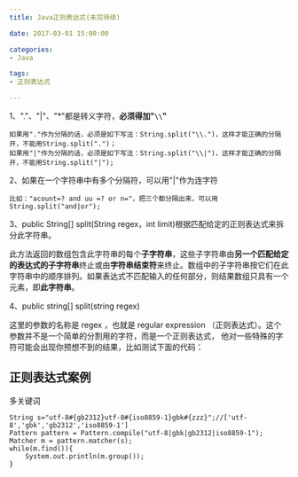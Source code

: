 ```yaml
---
title: Java正则表达式(未完待续)

date: 2017-03-01 15:00:00

categories:
- Java

tags:
- 正则表达式

---
```


1、"."、"|"、"*"都是转义字符，**必须得加"`\\`"**
	
	如果用"."作为分隔的话，必须是如下写法：String.split("\\.")，这样才能正确的分隔开，不能用String.split(".")；
	如果用"|"作为分隔的话，必须是如下写法：String.split("\\|")，这样才能正确的分隔开，不能用String.split("|");

2、如果在一个字符串中有多个分隔符，可以用"|"作为连字符

	比如："acount=? and uu =? or n="，把三个都分隔出来，可以用String.split("and|or");

3、public String[] split(String regex，int limit)根据匹配给定的正则表达式来拆分此字符串。

此方法返回的数组包含此字符串的每个**子字符串**，这些子字符串由**另一个匹配给定的表达式的子字符串**终止或由**字符串结束符**来终止。数组中的子字符串按它们在此字符串中的顺序排列。如果表达式不匹配输入的任何部分，则结果数组只具有一个元素，即**此字符串**。

4、public string[] split(string regex)

这里的参数的名称是 regex ，也就是 regular expression （正则表达式）。这个参数并不是一个简单的分割用的字符，而是一个正则表达式，
他对一些特殊的字符可能会出现你预想不到的结果，比如测试下面的代码： 

## 正则表达式案例

多关键词
```
String s="utf-8#{gb2312}utf-8#{iso8859-1}gbk#{zzz}";//['utf-8','gbk','gb2312','iso8859-1']
Pattern pattern = Pattern.compile("utf-8|gbk|gb2312|iso8859-1");
Matcher m = pattern.matcher(s);
while(m.find()){
    System.out.println(m.group());
}
```


	